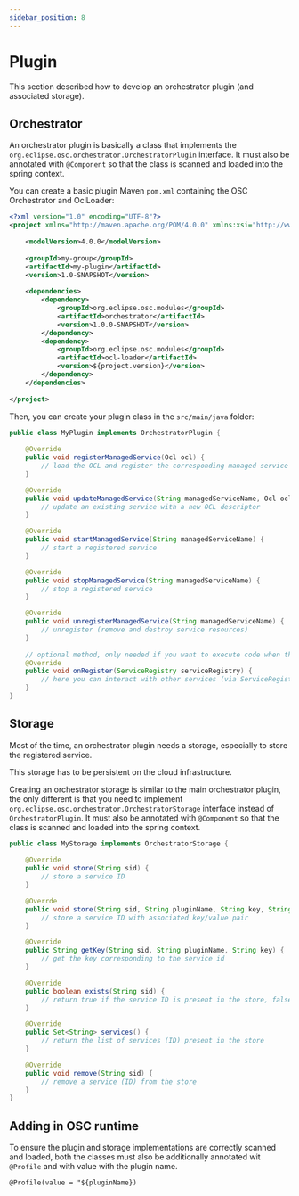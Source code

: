 ```yaml
---
sidebar_position: 8
---
```


# Plugin

This section described how to develop an orchestrator plugin (and associated storage).

## Orchestrator

An orchestrator plugin is basically a class that implements the `org.eclipse.osc.orchestrator.OrchestratorPlugin` interface.
It must also be annotated with `@Component` so that the class is scanned and loaded into the spring context.

You can create a basic plugin Maven `pom.xml` containing the OSC Orchestrator and OclLoader:

```xml
<?xml version="1.0" encoding="UTF-8"?>
<project xmlns="http://maven.apache.org/POM/4.0.0" xmlns:xsi="http://www.w3.org/2001/XMLSchema-instance" xsi:schemaLocation="http://maven.apache.org/POM/4.0.0 http://maven.apache.org/xsd/maven-4.0.0.xsd">
    
    <modelVersion>4.0.0</modelVersion>
    
    <groupId>my-group</groupId>
    <artifactId>my-plugin</artifactId>
    <version>1.0-SNAPSHOT</version>
    
    <dependencies>
        <dependency>
            <groupId>org.eclipse.osc.modules</groupId>
            <artifactId>orchestrator</artifactId>
            <version>1.0.0-SNAPSHOT</version>
        </dependency>
        <dependency>
            <groupId>org.eclipse.osc.modules</groupId>
            <artifactId>ocl-loader</artifactId>
            <version>${project.version}</version>
        </dependency>
    </dependencies>
    
</project>
```

Then, you can create your plugin class in the `src/main/java` folder:

```java
public class MyPlugin implements OrchestratorPlugin {
    
    @Override
    public void registerManagedService(Ocl ocl) {
        // load the OCL and register the corresponding managed service (creating all required resources)
    }

    @Override
    public void updateManagedService(String managedServiceName, Ocl ocl) {
        // update an existing service with a new OCL descriptor
    }

    @Override
    public void startManagedService(String managedServiceName) {
        // start a registered service
    }

    @Override
    public void stopManagedService(String managedServiceName) {
        // stop a registered service
    }

    @Override
    public void unregisterManagedService(String managedServiceName) {
        // unregister (remove and destroy service resources)
    }
    
    // optional method, only needed if you want to execute code when the plugin is loaded
    @Override
    public void onRegister(ServiceRegistry serviceRegistry) {
        // here you can interact with other services (via ServiceRegistry) in the OSC runtime
    }
}
```

## Storage

Most of the time, an orchestrator plugin needs a storage, especially to store the registered service.

This storage has to be persistent on the cloud infrastructure.

Creating an orchestrator storage is similar to the main orchestrator plugin, the only different is that you need to implement `org.eclipse.osc.orchestrator.OrchestratorStorage` interface instead of `OrchestratorPlugin`.
It must also be annotated with `@Component` so that the class is scanned and loaded into the spring context.

```java
public class MyStorage implements OrchestratorStorage {
    
    @Override
    public void store(String sid) {
        // store a service ID
    }

    @Overrde
    public void store(String sid, String pluginName, String key, String value) {
        // store a service ID with associated key/value pair
    }

    @Override
    public String getKey(String sid, String pluginName, String key) {
        // get the key corresponding to the service id
    }

    @Override
    public boolean exists(String sid) {
        // return true if the service ID is present in the store, false else
    }

    @Override
    public Set<String> services() {
        // return the list of services (ID) present in the store 
    }

    @Override
    public void remove(String sid) {
        // remove a service (ID) from the store
    }
}
```

## Adding in OSC runtime

To ensure the plugin and storage implementations are correctly scanned and loaded, both the classes must also be additionally annotated wit  `@Profile` and with value with the plugin name.

```@Profile(value = "${pluginName})```
